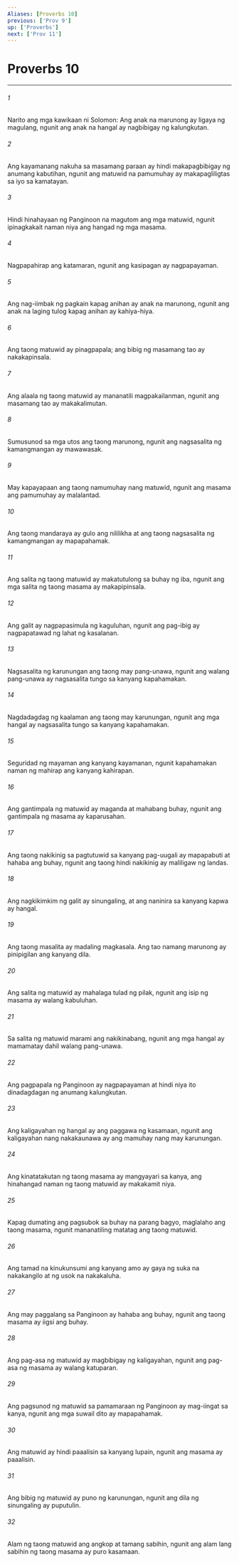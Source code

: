 ```yaml
---
Aliases: [Proverbs 10]
previous: ['Prov 9']
up: ['Proverbs']
next: ['Prov 11']
---
```

# Proverbs 10

***


###### 1 


Narito ang mga kawikaan ni Solomon: Ang anak na marunong ay ligaya ng magulang, ngunit ang anak na hangal ay nagbibigay ng kalungkutan. 


###### 2 


Ang kayamanang nakuha sa masamang paraan ay hindi makapagbibigay ng anumang kabutihan, ngunit ang matuwid na pamumuhay ay makapagliligtas sa iyo sa kamatayan. 


###### 3 


Hindi hinahayaan ng Panginoon na magutom ang mga matuwid, ngunit ipinagkakait naman niya ang hangad ng mga masama. 


###### 4 


Nagpapahirap ang katamaran, ngunit ang kasipagan ay nagpapayaman. 


###### 5 


Ang nag-iimbak ng pagkain kapag anihan ay anak na marunong, ngunit ang anak na laging tulog kapag anihan ay kahiya-hiya. 


###### 6 


Ang taong matuwid ay pinagpapala; ang bibig ng masamang tao ay nakakapinsala. 


###### 7 


Ang alaala ng taong matuwid ay mananatili magpakailanman, ngunit ang masamang tao ay makakalimutan. 


###### 8 


Sumusunod sa mga utos ang taong marunong, ngunit ang nagsasalita ng kamangmangan ay mawawasak. 


###### 9 


May kapayapaan ang taong namumuhay nang matuwid, ngunit ang masama ang pamumuhay ay malalantad. 


###### 10 


Ang taong mandaraya ay gulo ang nililikha at ang taong nagsasalita ng kamangmangan ay mapapahamak. 


###### 11 


Ang salita ng taong matuwid ay makatutulong sa buhay ng iba, ngunit ang mga salita ng taong masama ay makapipinsala. 


###### 12 


Ang galit ay nagpapasimula ng kaguluhan, ngunit ang pag-ibig ay nagpapatawad ng lahat ng kasalanan. 


###### 13 


Nagsasalita ng karunungan ang taong may pang-unawa, ngunit ang walang pang-unawa ay nagsasalita tungo sa kanyang kapahamakan. 


###### 14 


Nagdadagdag ng kaalaman ang taong may karunungan, ngunit ang mga hangal ay nagsasalita tungo sa kanyang kapahamakan. 


###### 15 


Seguridad ng mayaman ang kanyang kayamanan, ngunit kapahamakan naman ng mahirap ang kanyang kahirapan. 


###### 16 


Ang gantimpala ng matuwid ay maganda at mahabang buhay, ngunit ang gantimpala ng masama ay kaparusahan. 


###### 17 


Ang taong nakikinig sa pagtutuwid sa kanyang pag-uugali ay mapapabuti at hahaba ang buhay, ngunit ang taong hindi nakikinig ay maliligaw ng landas. 


###### 18 


Ang nagkikimkim ng galit ay sinungaling, at ang naninira sa kanyang kapwa ay hangal. 


###### 19 


Ang taong masalita ay madaling magkasala. Ang tao namang marunong ay pinipigilan ang kanyang dila. 


###### 20 


Ang salita ng matuwid ay mahalaga tulad ng pilak, ngunit ang isip ng masama ay walang kabuluhan. 


###### 21 


Sa salita ng matuwid marami ang nakikinabang, ngunit ang mga hangal ay mamamatay dahil walang pang-unawa. 


###### 22 


Ang pagpapala ng Panginoon ay nagpapayaman at hindi niya ito dinadagdagan ng anumang kalungkutan. 


###### 23 


Ang kaligayahan ng hangal ay ang paggawa ng kasamaan, ngunit ang kaligayahan nang nakakaunawa ay ang mamuhay nang may karunungan. 


###### 24 


Ang kinatatakutan ng taong masama ay mangyayari sa kanya, ang hinahangad naman ng taong matuwid ay makakamit niya. 


###### 25 


Kapag dumating ang pagsubok sa buhay na parang bagyo, maglalaho ang taong masama, ngunit mananatiling matatag ang taong matuwid. 


###### 26 


Ang tamad na kinukunsumi ang kanyang amo ay gaya ng suka na nakakangilo at ng usok na nakakaluha. 


###### 27 


Ang may paggalang sa Panginoon ay hahaba ang buhay, ngunit ang taong masama ay iigsi ang buhay. 


###### 28 


Ang pag-asa ng matuwid ay magbibigay ng kaligayahan, ngunit ang pag-asa ng masama ay walang katuparan. 


###### 29 


Ang pagsunod ng matuwid sa pamamaraan ng Panginoon ay mag-iingat sa kanya, ngunit ang mga suwail dito ay mapapahamak. 


###### 30 


Ang matuwid ay hindi paaalisin sa kanyang lupain, ngunit ang masama ay paaalisin. 


###### 31 


Ang bibig ng matuwid ay puno ng karunungan, ngunit ang dila ng sinungaling ay puputulin. 


###### 32 


Alam ng taong matuwid ang angkop at tamang sabihin, ngunit ang alam lang sabihin ng taong masama ay puro kasamaan.
